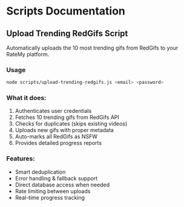 # Scripts Documentation

## Upload Trending RedGifs Script

Automatically uploads the 10 most trending gifs from RedGifs to your RateMy platform.

### Usage

```bash
node scripts/upload-trending-redgifs.js <email> <password>
```

### What it does:
1. Authenticates user credentials 
2. Fetches 10 trending gifs from RedGifs API
3. Checks for duplicates (skips existing videos)
4. Uploads new gifs with proper metadata
5. Auto-marks all RedGifs as NSFW
6. Provides detailed progress reports

### Features:
- Smart deduplication 
- Error handling & fallback support
- Direct database access when needed
- Rate limiting between uploads
- Real-time progress tracking